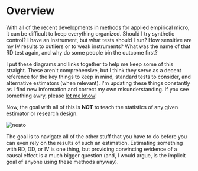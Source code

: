 # Overview

With all of the recent developments in methods for applied empirical micro, it can be difficult to keep everything organized. Should I try synthetic control? I have an instrument, but what tests should I run? How sensitive are my IV results to outliers or to weak instruments? What was the name of that RD test again, and why do some people bin the outcome first?

I put these diagrams and links together to help me keep some of this straight. These aren't comprehensive, but I think they serve as a decent reference for the key things to keep in mind, standard tests to consider, and alternative estimators (when relevant). I'm updating these things constantly as I find new information and correct my own misunderstanding. If you see something awry, please [let me know](#contact)!

Now, the goal with all of this is **NOT** to teach the statistics of any given estimator or research design. 

<img src="/img/mathschoolofrock.gif#center" alt="neato">

The goal is to navigate all of the other stuff that you have to do before you can even rely on the results of such an estimation. Estimating something with RD, DD, or IV is one thing, but providing convincing evidence of a causal effect is a much bigger question (and, I would argue, is the implicit goal of anyone using these methods anyway).